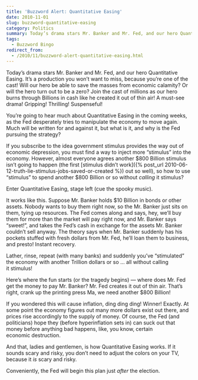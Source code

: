 ```yaml
---
title: 'Buzzword Alert: Quantitative Easing'
date: 2010-11-01
slug: buzzword-quantitative-easing
category: Politics
summary: Today’s drama stars Mr. Banker and Mr. Fed, and our hero Quantitative Easing. It’s a production you won’t want to miss, because you’re one of the cast! Will our hero be able to save the masses from economic calamity? Or will the hero turn out to be a zero? Join the cast of millions as our hero burns through Billions in cash like he created it out of thin air! A must-see drama! Gripping! Thrilling! Suspenseful!
tags: 
  - Buzzword Bingo
redirect_from:
  - /2010/11/buzzword-alert-quantitative-easing.html
---
```




Today’s drama stars Mr. Banker and Mr. Fed, and our hero Quantitative
Easing. It’s a production you won’t want to miss, because you’re one of
the cast! Will our hero be able to save the masses from economic
calamity? Or will the hero turn out to be a zero? Join the cast of
millions as our hero burns through Billions in cash like he created it
out of thin air! A must-see drama! Gripping! Thrilling! Suspenseful!

You’re going to hear much about Quantitative Easing in the coming weeks,
as the Fed desperately tries to manipulate the economy to move again.
Much will be written for and against it, but what is it, and why is the
Fed pursuing the strategy?

If you subscribe to the idea government stimulus provides the way out of
economic depression, you must find a way to inject more “stimulus” into
the economy. However, almost everyone agrees another $800 Billion
stimulus isn’t going to happen (the first [stimulus didn’t work]({% post_url 2010-06-12-truth-lie-stimulus-jobs-saved-or-created %})
out so well), so how to use “stimulus” to spend another $800 Billion or
so without *calling* it stimulus?

Enter Quantitative Easing, stage left (cue the spooky music).

It works like this. Suppose Mr. Banker holds $10 Billion in bonds or
other assets. Nobody wants to buy them right now, so the Mr. Banker just
sits on them, tying up resources. The Fed comes along and says, hey,
we’ll buy them for more than the market will pay right now, and Mr.
Banker says “sweet!”, and takes the Fed’s cash in exchange for the
assets Mr. Banker couldn’t sell anyway. The theory says when Mr. Banker
suddenly has his pockets stuffed with fresh dollars from Mr. Fed, he’ll
loan them to business, and presto! Instant recovery.

Lather, rinse, repeat (with many banks) and suddenly you’ve “stimulated”
the economy with another Trillion dollars or so … all without calling
it stimulus!

Here’s where the fun starts (or the tragedy begins) — where does Mr. Fed
get the money to pay Mr. Banker? Mr. Fed creates it out of thin air.
That’s right, crank up the printing press Ma, we need another
$800 Billion!

If you wondered this will cause inflation, ding ding ding! Winner!
Exactly. At some point the economy figures out many more dollars exist
out there, and prices rise accordingly to the supply of money. Of
course, the Fed (and politicians) hope they (before hyperinflation sets
in) can suck out that money before anything bad happens, like, you know,
certain economic destruction.

And that, ladies and gentlemen, is how Quantitative Easing works. If it
sounds scary and risky, you don’t need to adjust the colors on your TV,
because it *is* scary and risky.

Conveniently, the Fed will begin this plan just *after* the election.
